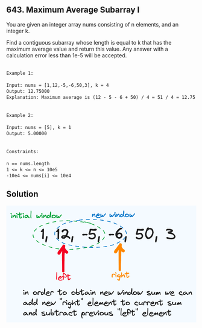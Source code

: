 ## 643. Maximum Average Subarray I

You are given an integer array nums consisting of n elements, and an integer k.

Find a contiguous subarray whose length is equal to k that has the maximum average value and return this value. 
Any answer with a calculation error less than 1e-5 will be accepted.

```

Example 1:

Input: nums = [1,12,-5,-6,50,3], k = 4
Output: 12.75000
Explanation: Maximum average is (12 - 5 - 6 + 50) / 4 = 51 / 4 = 12.75


Example 2:

Input: nums = [5], k = 1
Output: 5.00000
 

Constraints:

n == nums.length
1 <= k <= n <= 10e5
-10e4 <= nums[i] <= 10e4
```

## Solution

![img.png](img.png)
